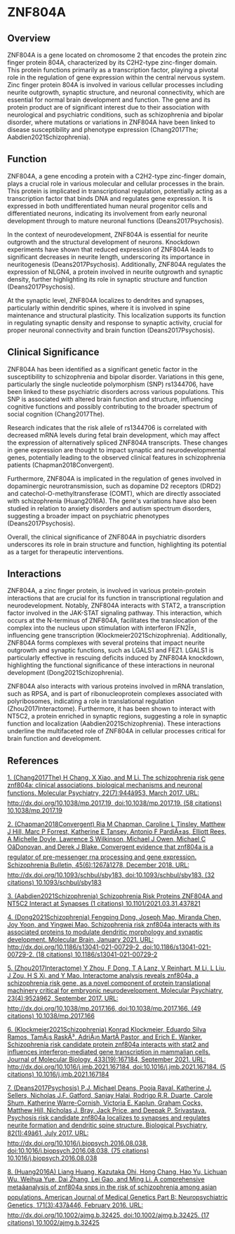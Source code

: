 # ZNF804A

## Overview
ZNF804A is a gene located on chromosome 2 that encodes the protein zinc finger protein 804A, characterized by its C2H2-type zinc-finger domain. This protein functions primarily as a transcription factor, playing a pivotal role in the regulation of gene expression within the central nervous system. Zinc finger protein 804A is involved in various cellular processes including neurite outgrowth, synaptic structure, and neuronal connectivity, which are essential for normal brain development and function. The gene and its protein product are of significant interest due to their association with neurological and psychiatric conditions, such as schizophrenia and bipolar disorder, where mutations or variations in ZNF804A have been linked to disease susceptibility and phenotype expression (Chang2017The; Aabdien2021Schizophrenia).

## Function
ZNF804A, a gene encoding a protein with a C2H2-type zinc-finger domain, plays a crucial role in various molecular and cellular processes in the brain. This protein is implicated in transcriptional regulation, potentially acting as a transcription factor that binds DNA and regulates gene expression. It is expressed in both undifferentiated human neural progenitor cells and differentiated neurons, indicating its involvement from early neuronal development through to mature neuronal functions (Deans2017Psychosis).

In the context of neurodevelopment, ZNF804A is essential for neurite outgrowth and the structural development of neurons. Knockdown experiments have shown that reduced expression of ZNF804A leads to significant decreases in neurite length, underscoring its importance in neuritogenesis (Deans2017Psychosis). Additionally, ZNF804A regulates the expression of NLGN4, a protein involved in neurite outgrowth and synaptic density, further highlighting its role in synaptic structure and function (Deans2017Psychosis).

At the synaptic level, ZNF804A localizes to dendrites and synapses, particularly within dendritic spines, where it is involved in spine maintenance and structural plasticity. This localization supports its function in regulating synaptic density and response to synaptic activity, crucial for proper neuronal connectivity and brain function (Deans2017Psychosis).

## Clinical Significance
ZNF804A has been identified as a significant genetic factor in the susceptibility to schizophrenia and bipolar disorder. Variations in this gene, particularly the single nucleotide polymorphism (SNP) rs1344706, have been linked to these psychiatric disorders across various populations. This SNP is associated with altered brain function and structure, influencing cognitive functions and possibly contributing to the broader spectrum of social cognition (Chang2017The). 

Research indicates that the risk allele of rs1344706 is correlated with decreased mRNA levels during fetal brain development, which may affect the expression of alternatively spliced ZNF804A transcripts. These changes in gene expression are thought to impact synaptic and neurodevelopmental genes, potentially leading to the observed clinical features in schizophrenia patients (Chapman2018Convergent). 

Furthermore, ZNF804A is implicated in the regulation of genes involved in dopaminergic neurotransmission, such as dopamine D2 receptors (DRD2) and catechol-O-methyltransferase (COMT), which are directly associated with schizophrenia (Huang2016A). The gene's variations have also been studied in relation to anxiety disorders and autism spectrum disorders, suggesting a broader impact on psychiatric phenotypes (Deans2017Psychosis). 

Overall, the clinical significance of ZNF804A in psychiatric disorders underscores its role in brain structure and function, highlighting its potential as a target for therapeutic interventions.

## Interactions
ZNF804A, a zinc finger protein, is involved in various protein-protein interactions that are crucial for its function in transcriptional regulation and neurodevelopment. Notably, ZNF804A interacts with STAT2, a transcription factor involved in the JAK-STAT signaling pathway. This interaction, which occurs at the N-terminus of ZNF804A, facilitates the translocation of the complex into the nucleus upon stimulation with interferon IFN2Î±, influencing gene transcription (Klockmeier2021Schizophrenia). Additionally, ZNF804A forms complexes with several proteins that impact neurite outgrowth and synaptic functions, such as LGALS1 and FEZ1. LGALS1 is particularly effective in rescuing deficits induced by ZNF804A knockdown, highlighting the functional significance of these interactions in neuronal development (Dong2021Schizophrenia).

ZNF804A also interacts with various proteins involved in mRNA translation, such as RPSA, and is part of ribonucleoprotein complexes associated with polyribosomes, indicating a role in translational regulation (Zhou2017Interactome). Furthermore, it has been shown to interact with NT5C2, a protein enriched in synaptic regions, suggesting a role in synaptic function and localization (Aabdien2021Schizophrenia). These interactions underline the multifaceted role of ZNF804A in cellular processes critical for brain function and development.


## References


[1. (Chang2017The) H Chang, X Xiao, and M Li. The schizophrenia risk gene znf804a: clinical associations, biological mechanisms and neuronal functions. Molecular Psychiatry, 22(7):944â953, March 2017. URL: http://dx.doi.org/10.1038/mp.2017.19, doi:10.1038/mp.2017.19. (58 citations) 10.1038/mp.2017.19](https://doi.org/10.1038/mp.2017.19)

[2. (Chapman2018Convergent) Ria M Chapman, Caroline L Tinsley, Matthew J Hill, Marc P Forrest, Katherine E Tansey, Antonio F PardiÃ±as, Elliott Rees, A Michelle Doyle, Lawrence S Wilkinson, Michael J Owen, Michael C OâDonovan, and Derek J Blake. Convergent evidence that znf804a is a regulator of pre-messenger rna processing and gene expression. Schizophrenia Bulletin, 45(6):1267â1278, December 2018. URL: http://dx.doi.org/10.1093/schbul/sby183, doi:10.1093/schbul/sby183. (32 citations) 10.1093/schbul/sby183](https://doi.org/10.1093/schbul/sby183)

[3. (Aabdien2021Schizophrenia) Schizophrenia Risk Proteins ZNF804A and NT5C2 Interact at Synapses (1 citations) 10.1101/2021.03.31.437821](https://doi.org/10.1101/2021.03.31.437821)

[4. (Dong2021Schizophrenia) Fengping Dong, Joseph Mao, Miranda Chen, Joy Yoon, and Yingwei Mao. Schizophrenia risk znf804a interacts with its associated proteins to modulate dendritic morphology and synaptic development. Molecular Brain, January 2021. URL: http://dx.doi.org/10.1186/s13041-021-00729-2, doi:10.1186/s13041-021-00729-2. (18 citations) 10.1186/s13041-021-00729-2](https://doi.org/10.1186/s13041-021-00729-2)

[5. (Zhou2017Interactome) Y Zhou, F Dong, T A Lanz, V Reinhart, M Li, L Liu, J Zou, H S Xi, and Y Mao. Interactome analysis reveals znf804a, a schizophrenia risk gene, as a novel component of protein translational machinery critical for embryonic neurodevelopment. Molecular Psychiatry, 23(4):952â962, September 2017. URL: http://dx.doi.org/10.1038/mp.2017.166, doi:10.1038/mp.2017.166. (49 citations) 10.1038/mp.2017.166](https://doi.org/10.1038/mp.2017.166)

[6. (Klockmeier2021Schizophrenia) Konrad Klockmeier, Eduardo Silva Ramos, TamÃ¡s RaskÃ³, AdriÃ¡n MartÃ­ Pastor, and Erich E. Wanker. Schizophrenia risk candidate protein znf804a interacts with stat2 and influences interferon-mediated gene transcription in mammalian cells. Journal of Molecular Biology, 433(19):167184, September 2021. URL: http://dx.doi.org/10.1016/j.jmb.2021.167184, doi:10.1016/j.jmb.2021.167184. (5 citations) 10.1016/j.jmb.2021.167184](https://doi.org/10.1016/j.jmb.2021.167184)

[7. (Deans2017Psychosis) P.J. Michael Deans, Pooja Raval, Katherine J. Sellers, Nicholas J.F. Gatford, Sanjay Halai, Rodrigo R.R. Duarte, Carole Shum, Katherine Warre-Cornish, Victoria E. Kaplun, Graham Cocks, Matthew Hill, Nicholas J. Bray, Jack Price, and Deepak P. Srivastava. Psychosis risk candidate znf804a localizes to synapses and regulates neurite formation and dendritic spine structure. Biological Psychiatry, 82(1):49â61, July 2017. URL: http://dx.doi.org/10.1016/j.biopsych.2016.08.038, doi:10.1016/j.biopsych.2016.08.038. (75 citations) 10.1016/j.biopsych.2016.08.038](https://doi.org/10.1016/j.biopsych.2016.08.038)

[8. (Huang2016A) Liang Huang, Kazutaka Ohi, Hong Chang, Hao Yu, Lichuan Wu, Weihua Yue, Dai Zhang, Lei Gao, and Ming Li. A comprehensive metaâanalysis of znf804a snps in the risk of schizophrenia among asian populations. American Journal of Medical Genetics Part B: Neuropsychiatric Genetics, 171(3):437â446, February 2016. URL: http://dx.doi.org/10.1002/ajmg.b.32425, doi:10.1002/ajmg.b.32425. (17 citations) 10.1002/ajmg.b.32425](https://doi.org/10.1002/ajmg.b.32425)